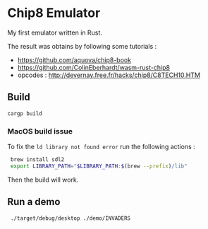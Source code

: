 # Chip8 Emulator

My first emulator written in Rust.

The result was obtains by following some tutorials :

- https://github.com/aquova/chip8-book
- https://github.com/ColinEberhardt/wasm-rust-chip8
- opcodes : http://devernay.free.fr/hacks/chip8/C8TECH10.HTM

## Build

```shell
cargp build
```

### MacOS build issue

To fix the `ld library not found error` run the following actions :

```sh
 brew install sdl2
 export LIBRARY_PATH="$LIBRARY_PATH:$(brew --prefix)/lib"
```

Then the build will work.

## Run a demo

```shell
 ./target/debug/desktop ./demo/INVADERS
```